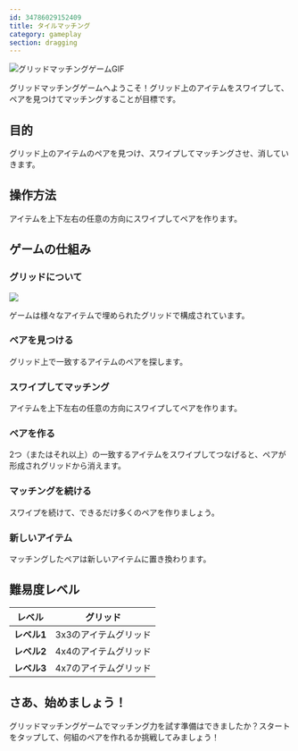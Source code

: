 ```yaml
---
id: 34786029152409
title: タイルマッチング
category: gameplay
section: dragging
---
```

![グリッドマッチングゲームGIF](https://help.studycat.com/hc/article_attachments/34965697809049)

グリッドマッチングゲームへようこそ！グリッド上のアイテムをスワイプして、ペアを見つけてマッチングすることが目標です。

## 目的

グリッド上のアイテムのペアを見つけ、スワイプしてマッチングさせ、消していきます。

## 操作方法

アイテムを上下左右の任意の方向にスワイプしてペアを作ります。

## ゲームの仕組み

### グリッドについて

![](https://help.studycat.com/hc/article_attachments/34786044757657)

ゲームは様々なアイテムで埋められたグリッドで構成されています。

### ペアを見つける

グリッド上で一致するアイテムのペアを探します。

### スワイプしてマッチング

アイテムを上下左右の任意の方向にスワイプしてペアを作ります。

### ペアを作る

2つ（またはそれ以上）の一致するアイテムをスワイプしてつなげると、ペアが形成されグリッドから消えます。

### マッチングを続ける

スワイプを続けて、できるだけ多くのペアを作りましょう。

### 新しいアイテム

マッチングしたペアは新しいアイテムに置き換わります。

## 難易度レベル

| レベル | グリッド |
| --- | --- |
| **レベル1** | 3x3のアイテムグリッド |
| **レベル2** | 4x4のアイテムグリッド |
| **レベル3** | 4x7のアイテムグリッド |

## さあ、始めましょう！

グリッドマッチングゲームでマッチング力を試す準備はできましたか？スタートをタップして、何組のペアを作れるか挑戦してみましょう！

